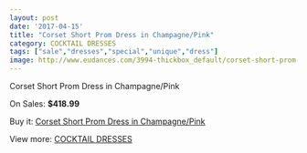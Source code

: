 ```yaml
---
layout: post
date: '2017-04-15'
title: "Corset Short Prom Dress in Champagne/Pink"
category: COCKTAIL DRESSES
tags: ["sale","dresses","special","unique","dress"]
image: http://www.eudances.com/3994-thickbox_default/corset-short-prom-dress-in-champagne-pink.jpg
---
```

Corset Short Prom Dress in Champagne/Pink

On Sales: **$418.99**
<a href="https://www.eudances.com/en/cocktail-dresses/1339-corset-short-prom-dress-in-champagne-pink.html"><amp-img layout="responsive" width="600" height="600" src="//www.eudances.com/3994-thickbox_default/corset-short-prom-dress-in-champagne-pink.jpg" alt="Corset Short Prom Dress in Champagne/Pink 0" /></a>

Buy it: [Corset Short Prom Dress in Champagne/Pink](https://www.eudances.com/en/cocktail-dresses/1339-corset-short-prom-dress-in-champagne-pink.html "Corset Short Prom Dress in Champagne/Pink")

View more: [COCKTAIL DRESSES](https://www.eudances.com/en/14-cocktail-dresses "COCKTAIL DRESSES")
